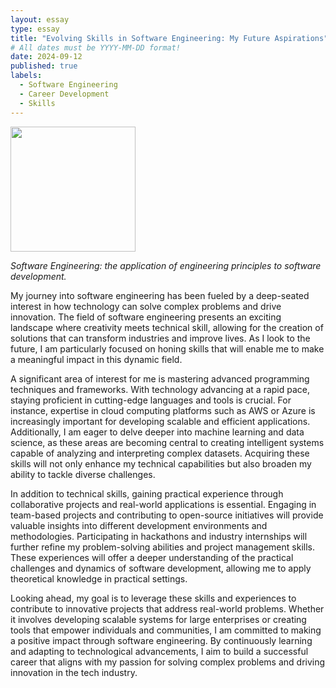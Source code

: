 ```yaml
---
layout: essay
type: essay
title: "Evolving Skills in Software Engineering: My Future Aspirations"
# All dates must be YYYY-MM-DD format!
date: 2024-09-12
published: true
labels:
  - Software Engineering
  - Career Development
  - Skills
---
```


<img width="200px" class="rounded float-start pe-4" src="../img/software_engineering/software_engineering.jpg">

*Software Engineering: the application of engineering principles to software development.*

My journey into software engineering has been fueled by a deep-seated interest in how technology can solve complex problems and drive innovation. 
The field of software engineering presents an exciting landscape where creativity meets technical skill, allowing for the creation of solutions that 
can transform industries and improve lives. As I look to the future, I am particularly focused on honing skills that will enable me to make a meaningful 
impact in this dynamic field. 

A significant area of interest for me is mastering advanced programming techniques and frameworks. With technology advancing at a rapid pace, staying 
proficient in cutting-edge languages and tools is crucial. For instance, expertise in cloud computing platforms such as AWS or Azure is increasingly important
for developing scalable and efficient applications. Additionally, I am eager to delve deeper into machine learning and data science, as these areas are
becoming central to creating intelligent systems capable of analyzing and interpreting complex datasets. Acquiring these skills will not only enhance my
technical capabilities but also broaden my ability to tackle diverse challenges.

In addition to technical skills, gaining practical experience through collaborative projects and real-world applications is essential.
Engaging in team-based projects and contributing to open-source initiatives will provide valuable insights into different development environments 
and methodologies. Participating in hackathons and industry internships will further refine my problem-solving abilities and project management skills. 
These experiences will offer a deeper understanding of the practical challenges and dynamics of software development, allowing me to apply theoretical 
knowledge in practical settings.

Looking ahead, my goal is to leverage these skills and experiences to contribute to innovative projects that address real-world problems.
Whether it involves developing scalable systems for large enterprises or creating tools that empower individuals and communities, I am committed
to making a positive impact through software engineering. By continuously learning and adapting to technological advancements, I aim to build a 
successful career that aligns with my passion for solving complex problems and driving innovation in the tech industry.
